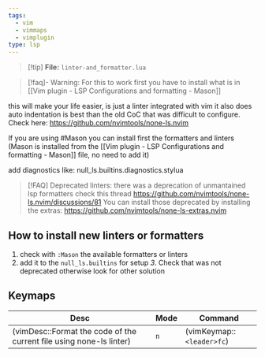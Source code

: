 ```yaml
---
tags:
  - vim
  - vimmaps
  - vimplugin
type: lsp
---
```

> [!tip] **File:** `linter-and_formatter.lua`

> [!faq]- Warning: For this to work first you have to install what is in [[Vim plugin - LSP Configurations and formatting - Mason]]

this will make your life easier, is just a linter integrated with vim it also does auto indentation is best than the old CoC that was difficult to configure.
Check here:
    https://github.com/nvimtools/none-ls.nvim

If you are using #Mason you can install first the formatters and linters (Mason is installed from the [[Vim plugin - LSP Configurations and formatting - Mason]] file, no need to add it)

add diagnostics like:
  null_ls.builtins.diagnostics.stylua

  >[!FAQ] Deprecated linters:
  >there was a deprecation of unmantained lsp formatters check this thread
 https://github.com/nvimtools/none-ls.nvim/discussions/81
 You can install those deprecated by installing the extras: https://github.com/nvimtools/none-ls-extras.nvim

## How to install new linters or formatters
  
1. check with `:Mason` the available formatters or linters
2. add it to the `null_ls.builtins` for setup
*3*. Check that was not deprecated otherwise look for other solution


## Keymaps

| Desc                                                                | Mode | Command                   |
| ------------------------------------------------------------------- | ---- | ------------------------- |
| (vimDesc::Format the code of the current file using none-ls linter) | `n`  | (vimKeymap::`<leader>fc`) |
